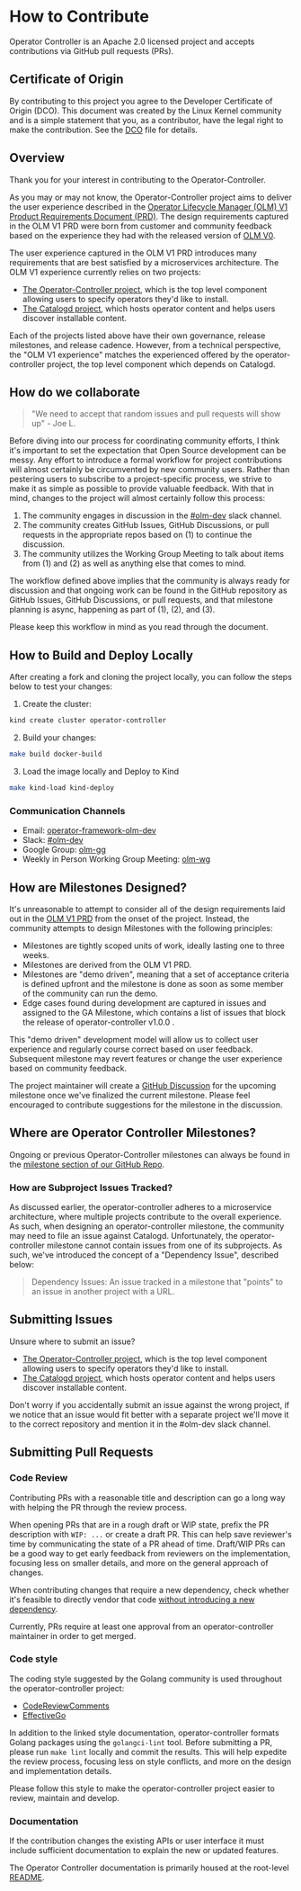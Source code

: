 # How to Contribute

Operator Controller is an Apache 2.0 licensed project and accepts contributions via GitHub pull requests (PRs).

## Certificate of Origin

By contributing to this project you agree to the Developer Certificate of
Origin (DCO). This document was created by the Linux Kernel community and is a
simple statement that you, as a contributor, have the legal right to make the
contribution. See the [DCO](https://github.com/operator-framework/operator-controller/blob/main/DCO) file for details.

## Overview

Thank you for your interest in contributing to the Operator-Controller.

As you may or may not know, the Operator-Controller project aims to deliver the user experience described in the [Operator Lifecycle Manager (OLM) V1 Product Requirements Document (PRD)](https://docs.google.com/document/d/1-vsZ2dAODNfoHb7Nf0fbYeKDF7DUqEzS9HqgeMCvbDs/edit). The design requirements captured in the OLM V1 PRD were born from customer and community feedback based on the experience they had with the released version of [OLM V0](https://github.com/operator-framework/operator-lifecycle-manager).

The user experience captured in the OLM V1 PRD introduces many requirements that are best satisfied by a microservices architecture. The OLM V1 experience currently relies on two projects:

- [The Operator-Controller project](https://github.com/operator-framework/operator-controller/), which is the top level component allowing users to specify operators they'd like to install.
- [The Catalogd project](https://github.com/operator-framework/catalogd/), which hosts operator content and helps users discover installable content.

Each of the projects listed above have their own governance, release milestones, and release cadence. However, from a technical perspective, the "OLM V1 experience" matches the experienced offered by the operator-controller project, the top level component which depends on Catalogd.

## How do we collaborate

> "We need to accept that random issues and pull requests will show up" - Joe L.

Before diving into our process for coordinating community efforts, I think it's important to set the expectation that Open Source development can be messy. Any effort to introduce a formal workflow for project contributions will almost certainly be circumvented by new community users. Rather than pestering users to subscribe to a project-specific process, we strive to make it as simple as possible to provide valuable feedback. With that in mind, changes to the project will almost certainly follow this process:

1. The community engages in discussion in the [#olm-dev](https://kubernetes.slack.com/archives/C0181L6JYQ2) slack channel.
2. The community creates GitHub Issues, GitHub Discussions, or pull requests in the appropriate repos based on (1) to continue the discussion.
3. The community utilizes the Working Group Meeting to talk about items from (1) and (2) as well as anything else that comes to mind.

The workflow defined above implies that the community is always ready for discussion and that ongoing work can be found in the GitHub repository as GitHub Issues, GitHub Discussions, or pull requests, and that milestone planning is async, happening as part of (1), (2), and (3).

Please keep this workflow in mind as you read through the document.

## How to Build and Deploy Locally

After creating a fork and cloning the project locally,
you can follow the steps below to test your changes:

1. Create the cluster:

```sh
kind create cluster operator-controller
```

2. Build your changes:

```sh
make build docker-build
```

3. Load the image locally and Deploy to Kind

```sh
make kind-load kind-deploy
```

### Communication Channels

- Email: [operator-framework-olm-dev](mailto:operator-framework-olm-dev@googlegroups.com)
- Slack: [#olm-dev](https://kubernetes.slack.com/archives/C0181L6JYQ2)
- Google Group: [olm-gg](https://groups.google.com/g/operator-framework-olm-dev)
- Weekly in Person Working Group Meeting: [olm-wg](https://github.com/operator-framework/community#operator-lifecycle-manager-working-group) 

## How are Milestones Designed?

It's unreasonable to attempt to consider all of the design requirements laid out in the [OLM V1 PRD](https://docs.google.com/document/d/1-vsZ2dAODNfoHb7Nf0fbYeKDF7DUqEzS9HqgeMCvbDs/edit) from the onset of the project. Instead, the community attempts to design Milestones with the following principles:

- Milestones are tightly scoped units of work, ideally lasting one to three weeks.
- Milestones are derived from the OLM V1 PRD.
- Milestones are "demo driven", meaning that a set of acceptance criteria is defined upfront and the milestone is done as soon as some member of the community can run the demo.
- Edge cases found during development are captured in issues and assigned to the GA Milestone, which contains a list of issues that block the release of operator-controller v1.0.0 .

This "demo driven" development model will allow us to collect user experience and regularly course correct based on user feedback. Subsequent milestone may revert features or change the user experience based on community feedback.

The project maintainer will create a [GitHub Discussion](https://github.com/operator-framework/operator-controller/discussions) for the upcoming milestone once we've finalized the current milestone. Please feel encouraged to contribute suggestions for the milestone in the discussion.

## Where are Operator Controller Milestones?

Ongoing or previous Operator-Controller milestones can always be found in the [milestone section of our GitHub Repo](https://github.com/operator-framework/operator-controller/milestones).

### How are Subproject Issues Tracked?

As discussed earlier, the operator-controller adheres to a microservice architecture, where multiple projects contribute to the overall experience. As such, when designing an operator-controller milestone, the community may need to file an issue against Catalogd. Unfortunately, the operator-controller milestone cannot contain issues from one of its subprojects. As such, we've introduced the concept of a "Dependency Issue", described below:

> Dependency Issues: An issue tracked in a milestone that "points" to an issue in another project with a URL.

## Submitting Issues

Unsure where to submit an issue? 

- [The Operator-Controller project](https://github.com/operator-framework/operator-controller/), which is the top level component allowing users to specify operators they'd like to install.
- [The Catalogd project](https://github.com/operator-framework/catalogd/), which hosts operator content and helps users discover installable content.

Don't worry if you accidentally submit an issue against the wrong project, if we notice that an issue would fit better with a separate project we'll move it to the correct repository and mention it in the #olm-dev slack channel.

## Submitting Pull Requests

### Code Review

Contributing PRs with a reasonable title and description can go a long way with helping the PR through the review
process.

When opening PRs that are in a rough draft or WIP state, prefix the PR description with `WIP: ...` or create a draft PR.
This can help save reviewer's time by communicating the state of a PR ahead of time. Draft/WIP PRs can be a good way to
get early feedback from reviewers on the implementation, focusing less on smaller details, and more on the general
approach of changes.

When contributing changes that require a new dependency, check whether it's feasible to directly vendor that
code [without introducing a new dependency](https://go-proverbs.github.io/).

Currently, PRs require at least one approval from an operator-controller maintainer in order to get merged.

### Code style

The coding style suggested by the Golang community is used throughout the operator-controller project:

- [CodeReviewComments](https://github.com/golang/go/wiki/CodeReviewComments)
- [EffectiveGo](https://golang.org/doc/effective_go)

In addition to the linked style documentation, operator-controller formats Golang packages using the `golangci-lint` tool. Before
submitting a PR, please run `make lint` locally and commit the results. This will help expedite the review process,
focusing less on style conflicts, and more on the design and implementation details.

Please follow this style to make the operator-controller project easier to review, maintain and develop.

### Documentation

If the contribution changes the existing APIs or user interface it must include sufficient documentation to explain the
new or updated features.

The Operator Controller documentation is primarily housed at the root-level [README](https://github.com/operator-framework/operator-controller/blob/main/README.md).
